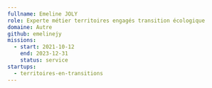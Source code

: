```yaml
---
fullname: Emeline JOLY
role: Experte métier territoires engagés transition écologique
domaine: Autre
github: emelinejy
missions:
  - start: 2021-10-12
    end: 2023-12-31
    status: service
startups:
  - territoires-en-transitions
---
```


